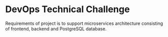 # DevOps Technical Challenge
Requirements of project is to support microservices architecture consisting of frontend, backend and PostgreSQL database.
